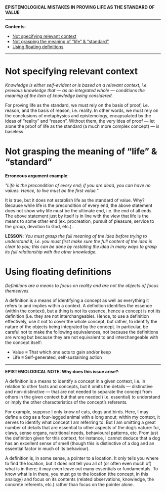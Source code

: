 **EPISTEMOLOGICAL MISTAKES IN PROVING LIFE AS THE STANDARD OF VALUE**

---

**Contents**:
- [Not specifying relevant context](#not-specifying-relevant-context)
- [Not grasping the meaning of “life” \& “standard”](#not-grasping-the-meaning-of-life--standard)
- [Using floating definitions](#using-floating-definitions)

---

# Not specifying relevant context
_Knowledge is either self-evident or is based on a relevant context, i.e. previous knowledge that — as an integrated whole — conditions the meaning of the item of knowledge being considered._

For proving life as the standard, we must rely on the basis of proof, i.e. reason, and the basis of reason, i.e. reality. In other words, we must rely on the conclusions of metaphysics and epistemology, encapsulated by the ideas of “reality” and “reason”. Without them, the very idea of proof — let alone the proof of life as the standard (a much more complex concept) — is baseless.

# Not grasping the meaning of “life” & “standard”
**Erroneous argument example**:

_"Life is the precondition of every end; if you are dead, you can have no values. Hence, to live must be the first value."_

It is true, but it does not establish life as the standard of value. Why? Because while life is the precondition of every end, the above statement does not show why life must be the ultimate end, i.e. the end of all ends. The above statement just by itself is in line with the view that life is the means to some other end (ex. procreation, pursuit of pleasure, service to the group, devotion to God, etc.).

**LESSON**: _You must grasp the full meaning of the idea before trying to understand it, i.e. you must first make sure the full content of the idea is clear to you; this can be done by restating the idea in many ways to grasp its full relationship with the other knowledge._

# Using floating definitions
_Definitions are a means to focus on reality and are not the objects of focus themselves._

A definition is a means of identifying a concept as well as everything it refers to and implies within a context. A definition identifies the essence (within the context), but a thing is not its essence, hence a concept is not its definition (i.e. they are not interchangeable). Hence, to use a definition effectively, use it not to cover the whole concept, but rather, to identify the nature of the objects being integrated by the concept. In particular, be careful not to make the following equivalences, not because the definitions are wrong but because they are not equivalent to and interchangeable with the concept itself:

- Value ≡ That which one acts to gain and/or keep
- Life ≡ Self-generated, self-sustaining action

---

**EPISTEMOLOGICAL NOTE: Why does this issue arise?**:

A definition is a means to identify a concept in a given context, i.e. in relation to other facts and concepts, but it omits the details — distinctive and non-distinctive — that are not needed to separate the concept from others in the given context but that are needed (i.e. essential) to understand or imply the other characteristics of the concept’s referents.

For example, suppose I only know of cats, dogs and birds. Here, I may define a dog as a four-legged animal with a long snout; within my context, it serves to identify what concept I am referring to. But I am omitting a great number of details that are essential to other aspects of the dog’s nature: fur, claws, sense organs, nutritional needs, behavioural patterns, etc. From just the definition given for this context, for instance, I cannot deduce that a dog has an excellent sense of smell (though this is distinctive of a dog and an essential factor in much of its behaviour).

A definition is, in some sense, a pointer to a location. It only tells you where to find the location, but it does not tell you all of (or often even much of) what is in there; it may even leave out many essentials or fundamentals. To know what is in there, you must go to the location (the concept, in this analogy) and focus on its contents (related observations, knowledge, the concrete referents, etc.) rather than focus on the pointer alone.
